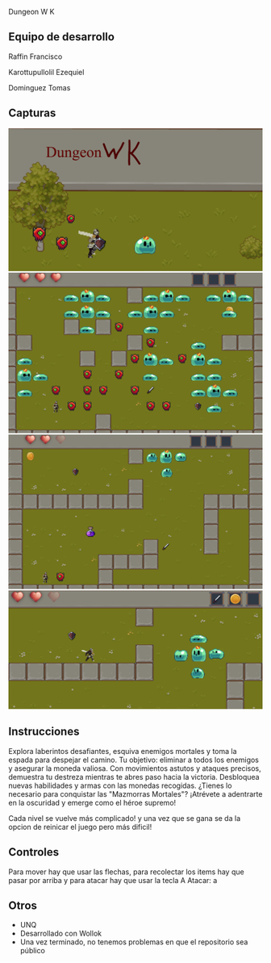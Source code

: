 Dungeon W K

## Equipo de desarrollo
Raffin Francisco 
   
Karottupullolil  Ezequiel  

Dominguez Tomas 

## Capturas
![Descripción](https://github.com/obj1unq/2023s2-tp-game-grupo-4-1/blob/master/assets/Dungeon_wk.png)
![Descripción](https://github.com/obj1unq/2023s2-tp-game-grupo-4-1/blob/master/assets/imagen_1.png)
![Descripción](https://github.com/obj1unq/2023s2-tp-game-grupo-4-1/blob/master/assets/imagen_2.png)
![Descripción](https://github.com/obj1unq/2023s2-tp-game-grupo-4-1/blob/master/assets/imagen_3.png)

##  Instrucciones
Explora laberintos desafiantes, esquiva enemigos mortales y toma la espada para despejar el camino. Tu objetivo: eliminar a todos los enemigos y asegurar la moneda valiosa. Con movimientos astutos y ataques precisos, demuestra tu destreza mientras te abres paso hacia la victoria. Desbloquea nuevas habilidades y armas con las monedas recogidas. ¿Tienes lo necesario para conquistar las "Mazmorras Mortales"? ¡Atrévete a adentrarte en la oscuridad y emerge como el héroe supremo! 

Cada nivel se vuelve más complicado! y una vez que se gana se da la opcion de reinicar el juego pero más dificil!

## Controles 
Para mover hay que usar las flechas, para recolectar los items hay que pasar por arriba y para atacar hay que usar la tecla A
Atacar: a


## Otros

- UNQ
- Desarrollado con Wollok
- Una vez terminado, no tenemos problemas en que el repositorio sea público 
